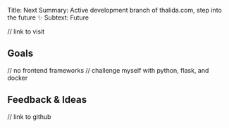 Title:          Next
Summary:        Active development branch of thalida.com, step into the future ✨
Subtext:        Future

// link to visit

## Goals
// no frontend frameworks
// challenge myself with python, flask, and docker

## Feedback & Ideas
// link to github
